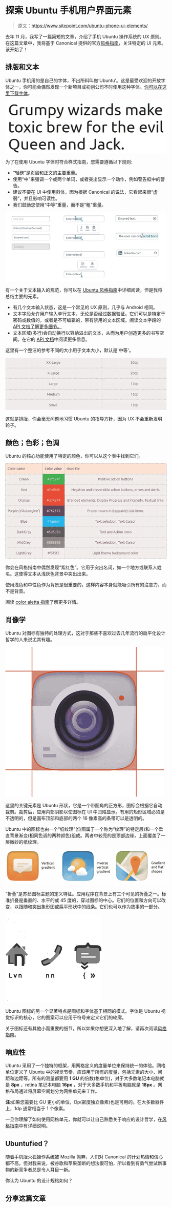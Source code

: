 # 探索 Ubuntu 手机用户界面元素

> 原文：<https://www.sitepoint.com/ubuntu-phone-ui-elements/>

去年 11 月，我写了一篇简短的文章，介绍了手机 Ubuntu 操作系统的 UX 原则。在这篇文章中，我将基于 Canonical 提供的官方[风格指南](https://design.ubuntu.com/apps/building-blocks/)，关注特定的 UI 元素。该开始了！

## 排版和文本

Ubuntu 手机用的是自己的字体，不出所料叫做‘Ubuntu’。这是最受欢迎的开放字体之一，你可能会偶然发现一个新项目或初创公司不时使用这种字体。[你可以在这里下载字体](http://font.ubuntu.com/)。

![Ubuntu Font Example](img/db2b5f99f57fa329abc156dbf92d2300.png)

为了在使用 Ubuntu 字体时符合样式指南，您需要遵循以下规则:

*   “轻磅”是页眉和正文的主要重量。
*   使用“中”来强调一个或两个单词，或者突出显示一个动作，例如警告框中的警告。
*   建议不要在 UI 中使用斜体，因为根据 Canonical 的说法，它看起来很“虚弱”，并且影响可读性。
*   我们鼓励您使用“中等”重量，而不是“粗”重量。

![Font Examples](img/4444e232f7d031e600250a5499b72eb1.png)

有一个关于文本输入的规范，你可以在 [Ubuntu 风格指南](https://design.ubuntu.com/apps/building-blocks/text-input)中详细阅读，但是我将总结主要的元素。

*   有几个文本输入状态，这是一个常见的 UX 原则，几乎与 Android 相同。
*   文本字段允许用户输入单行文本，无论是否经过数据验证。它们可以是特定于密码或数值的，或者是不可编辑的，带有禁用的文本区域。阅读文本字段的 [API 文档了解更多细节。](http://developer.ubuntu.com/api/qml/sdk-14.10/Ubuntu.Components.TextField/)
*   文本区域(多行)会自动换行以容纳溢出的文本，从而为用户创造更多的书写空间。在它的 [API 文档](https://developer.ubuntu.com/api/apps/qml/sdk-15.04/Ubuntu.Components.TextArea/)中阅读更多信息。

这里有一个整洁的参考不同的大小用于文本大小，默认是'中等'。

![Ubuntu Text Guide](img/ded8952817603c04fa6f2251bb72353a.png)

这就是排版，你会毫无问题地习惯 Ubuntu 的指导方针，因为 UX 不会重新发明轮子。

## 颜色；色彩；色调

Ubuntu 的核心功能使用了特定的颜色，你可以从这个表中找到它们。

![Ubuntu Color guide](img/ebbea5650282e14e0d08fad9856c9701.png)

你会在风格指南中偶然发现“紫红色”。它用于突出名词，如一个地方或联系人姓名。这使得文本从浅灰色背景中突出出来。

使用浅色和中性色作为背景是很重要的，这样内容本身就能吸引所有的注意力，而不是背景。

阅读 [color aletta 指南](https://design.ubuntu.com/apps/style/color-palette)了解更多详情。

## 肖像学

Ubuntu 对图标有独特的处理方式，这对于那些不喜欢过去几年流行的扁平化设计哲学的人来说尤其有趣。

![Ubuntu Design Ideas](img/bc303022a06a74cc053b83dacd4598eb.png)

这里的关键元素是 Ubuntu 形状，它是一个带圆角的正方形，图标会根据它自动裁剪。裁剪后，应用内部阴影以使图标在 UI 中凹陷显示。有用的矩形区域必须是不透明的，但是画布顶部和底部的两个 16 像素高的条带可以是透明的。

Ubuntu 中的图标也由一个“纸纹理”(位图属于一个称为“纹理”的特定层)和一个垂直背景渐变(相同色调的两种颜色)组成。两者中较亮的是顶部边缘，上面覆盖了一层微妙的纸纹理。

![Ubuntu Icon Examples](img/6e7f4e94d9129317a982ddd4b05c6568.png)

“折叠”是苏茹图标主题的定义特征。应用程序在背景上有三个可见的折叠之一。标准折叠是垂直的、水平的或 45 度的，穿过图标的中心。它们的位置和方向可以改变，以跟随和突出象形图或扁平形状中的线条。它们也可以作为故事的一部分。

![Examples of highlighting direction](img/b146f6c0dfcf84065dd6f386b3e185ae.png)

Ubuntu 图标的另一个显著特点是图标和字体基于相同的模式。字体是 Ubuntu 视觉标识的核心，它的图案可以应用于符号来定义它们的轮廓。

关于图标还有其他小而重要的细节，所以如果你想更深入地了解，请再次阅读[风格指南](https://design.ubuntu.com/apps/style/iconography)。

## 响应性

Ubuntu 采用了一个独特的框架，用网格定义的度量单位来保持统一的体验。网格单位定义了 Ubuntu 中的视觉节奏，应该用于所有的度量，包括元素的大小、间距和边距等。所有的测量都要用 **1 GU** 的倍数(格单位)，对于大多数笔记本电脑就是 **8px** ，retina 笔记本电脑 **16px** ，对于大多数手机和平板电脑就是 **18px** 。网格布局通过将屏幕空间划分为网格单元来工作。

**注**:如果您需要比 GU 更小的单位，Dp(密度独立像素)也是可用的。在大多数器件上，1dp 通常相当于 1 个像素。

一旦你理解了如何使用网格单元，你就可以让自己熟悉关于响应的设计哲学，在[风格指南](https://design.ubuntu.com/apps/patterns/responsive-design)中有详细说明。

## Ubuntufied？

随着手机版火狐操作系统被 Mozilla 抛弃，人们对 Canonical 的计划热情和信心都不高。但对我来说，被谷歌和苹果垄断的想法很可怕，所以看到有勇气尝试新事物的新竞争者总是令人耳目一新。

你认为 Ubuntu 的设计规格如何？

## 分享这篇文章